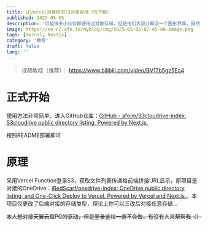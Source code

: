 ```yaml
---
title: 让Vercel对接你的S3对象存储（仅下载）
published: 2025-05-05
description: '可能很多小伙伴都使用过对象存储，但是他们大部分都没一个图形界面，虽然近年来有了AList这么一个非常全能的服务，但是仍然需要独立服务器，本篇将使用Vercel Function搭建一个精美的S3文件下载'
image: https://eo-r2.afo.im/myblog/img/2025-05-05-07-45-06-image.png
tags: [Vercel, Nextjs]
category: '教程'
draft: false 
lang: ''
---
```


> 视频教程（推荐）： https://www.bilibili.com/video/BV17b5gz5Ea4

# 正式开始

使用方法非常简单，进入GitHub仓库：[GitHub - afoim/S3cloudrive-index: S3cloudrive public directory listing. Powered by Next.js.](https://github.com/afoim/S3cloudrive-index)

按照README部署即可

# 原理

采用Vercel Function登录S3，获取文件列表传递给前端拼接URL显示，原项目是对接的OneDrive：[iRedScarf/onedrive-index: OneDrive public directory listing, and One-Click Deploy to Vercel. Powered by Vercel and Next.js.](https://github.com/iRedScarf/onedrive-index)。本项目仅更改了后端对接的存储类型，理论上你可以三改后对接任意存储...

~~本人想对接天翼云盘PC的驱动，但是登录鉴权一直不会做，有没有人来帮帮我（）~~
